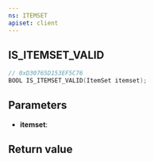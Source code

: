 ```yaml
---
ns: ITEMSET
apiset: client
---
```

## IS_ITEMSET_VALID

```c
// 0xD30765D153EF5C76
BOOL IS_ITEMSET_VALID(ItemSet itemset);
```


## Parameters
* **itemset**:

## Return value

